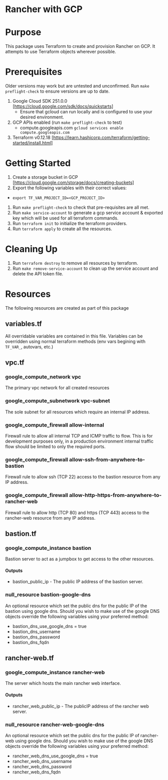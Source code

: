 # Rancher with GCP

# Purpose
This package uses Terraform to create and provision Rancher on GCP.  It attempts to use Terraform objects wherever possible.

# Prerequisites
Older versions may work but are untested and unconfirmed.
Run `make preflight-check` to ensure versions are up to date.
1. Google Cloud SDK 251.0.0 [https://cloud.google.com/sdk/docs/quickstarts]
    * Ensure that gcloud can run locally and is configured to use your desired environment.
1. GCP APIs enabled (run `make preflight-check` to test)
    * compute.googleapis.com `gcloud services enable compute.googleapis.com`
1. Terraform v0.12.18 [https://learn.hashicorp.com/terraform/getting-started/install.html]

# Getting Started
1. Create a storage bucket in GCP [https://cloud.google.com/storage/docs/creating-buckets]
1. Export the following variables with their correct values:
* `export TF_VAR_PROJECT_ID=<GCP_PROJECT_ID>`
    
1. Run `make preflight-check` to check that pre-requisites are all met.
1. Run `make service-account` to generate a gcp service account & exported key which will be used for all terraform commands.
1. Run `terraform init` to initialize the terraform providers.
1. Run `terraform apply` to create all the resources.

# Cleaning Up
1. Run `terraform destroy` to remove all resources by terraform.
1. Run `make remove-service-account` to clean up the service account and delete the API token file.

# Resources
The following resources are created as part of this package

## variables.tf
All overridable variables are contained in this file.  Variables can be overridden using normal terraform methods (env vars begining with `TF_VAR_`, autovars, etc.)

## vpc.tf
### google_compute_network vpc
The primary vpc network for all created resources
### google_compute_subnetwork vpc-subnet
The sole subnet for all resources which require an internal IP address.
### google_compute_firewall allow-internal
Firewall rule to allow all internal TCP and ICMP traffic to flow.  This is for development purposes only, in a production environment internal traffic flow should be limited to only the required ports.
### google_compute_firewall allow-ssh-from-anywhere-to-bastion
Firewall rule to allow ssh (TCP 22) access to the bastion resource from any IP address.
### google_compute_firewall allow-http-https-from-anywhere-to-rancher-web
Firewall rule to allow http (TCP 80) and https (TCP 443) access to the rancher-web resource from any IP address.

## bastion.tf
### google_compute_instance bastion
Bastion server to act as a jumpbox to get access to the other resources.
#### Outputs
* bastion_public_ip - The public IP address of the bastion server.
### null_resource bastion-google-dns
An optional resource which set the public dns for the public IP of the bastion using google dns.
Should you wish to make use of the google DNS objects override the following variables using your preferred method:    
* bastion_dns_use_google_dns = true
* bastion_dns_username
* bastion_dns_password
* bastion_dns_fqdn

## rancher-web.tf
### google_compute_instance rancher-web
The server which hosts the main rancher web interface.
#### Outputs
* rancher_web_public_ip - The publicIP address of the rancher web server.
### null_resource rancher-web-google-dns
An optional resource which set the public dns for the public IP of rancher-web using google dns.
Should you wish to make use of the google DNS objects override the following variables using your preferred method:    
* rancher_web_dns_use_google_dns = true
* rancher_web_dns_username
* rancher_web_dns_password
* rancher_web_dns_fqdn